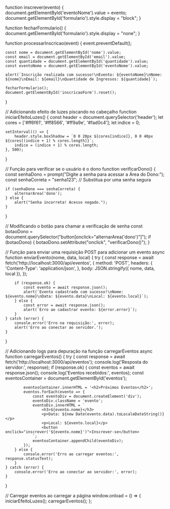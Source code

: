 function inscrever(evento) {
    document.getElementById('eventoNome').value = evento;
    document.getElementById('formulario').style.display = "block";
}

function fecharFormulario() {
    document.getElementById('formulario').style.display = "none";
}

function processarInscricao(event) {
    event.preventDefault();

    const nome = document.getElementById('nome').value;
    const email = document.getElementById('email').value;
    const quantidade = document.getElementById('quantidade').value;
    const eventoNome = document.getElementById('eventoNome').value;

    alert(`Inscrição realizada com sucesso!\nEvento: ${eventoNome}\nNome: ${nome}\nEmail: ${email}\nQuantidade de Ingressos: ${quantidade}`);
    
    fecharFormulario();
    document.getElementById('inscricaoForm').reset();
}

// Adicionando efeito de luzes piscando no cabeçalho
function iniciarEfeitoLuzes() {
    const header = document.querySelector('header');
    let cores = ['#ff6f61', '#ff8566', '#ff9a9e', '#fad0c4'];
    let indice = 0;

    setInterval(() => {
        header.style.boxShadow = `0 0 20px ${cores[indice]}, 0 0 40px ${cores[(indice + 1) % cores.length]}`;
        indice = (indice + 1) % cores.length;
    }, 500);
}

// Função para verificar se o usuário é o dono
function verificarDono() {
    const senhaDono = prompt("Digite a senha para acessar a Área do Dono:");
    const senhaCorreta = "senha123"; // Substitua por uma senha segura

    if (senhaDono === senhaCorreta) {
        alternarArea('dono');
    } else {
        alert("Senha incorreta! Acesso negado.");
    }
}

// Modificando o botão para chamar a verificação de senha
const botaoDono = document.querySelector("button[onclick=\"alternarArea('dono')\"]");
if (botaoDono) {
    botaoDono.setAttribute("onclick", "verificarDono()");
}

// Função para enviar uma requisição POST para adicionar um evento
async function enviarEvento(nome, data, local) {
    try {
        const response = await fetch('http://localhost:3000/api/eventos', {
            method: 'POST',
            headers: {
                'Content-Type': 'application/json',
            },
            body: JSON.stringify({ nome, data, local }),
        });

        if (response.ok) {
            const evento = await response.json();
            alert(`Evento cadastrado com sucesso!\nNome: ${evento.nome}\nData: ${evento.data}\nLocal: ${evento.local}`);
        } else {
            const error = await response.json();
            alert(`Erro ao cadastrar evento: ${error.error}`);
        }
    } catch (error) {
        console.error('Erro na requisição:', error);
        alert('Erro ao conectar ao servidor.');
    }
}

// Adicionando logs para depuração na função carregarEventos
async function carregarEventos() {
    try {
        const response = await fetch('http://localhost:3000/api/eventos');
        console.log('Resposta do servidor:', response);
        if (response.ok) {
            const eventos = await response.json();
            console.log('Eventos recebidos:', eventos);
            const eventosContainer = document.getElementById('eventos');

            eventosContainer.innerHTML = '<h2>Próximos Eventos</h2>';
            eventos.forEach(evento => {
                const eventoDiv = document.createElement('div');
                eventoDiv.className = 'evento';
                eventoDiv.innerHTML = `
                    <h3>${evento.nome}</h3>
                    <p>Data: ${new Date(evento.data).toLocaleDateString()}</p>
                    <p>Local: ${evento.local}</p>
                    <button onclick="inscrever('${evento.nome}')">Inscrever-se</button>
                `;
                eventosContainer.appendChild(eventoDiv);
            });
        } else {
            console.error('Erro ao carregar eventos:', response.statusText);
        }
    } catch (error) {
        console.error('Erro ao conectar ao servidor:', error);
    }
}

// Carregar eventos ao carregar a página
window.onload = () => {
    iniciarEfeitoLuzes();
    carregarEventos();
};
